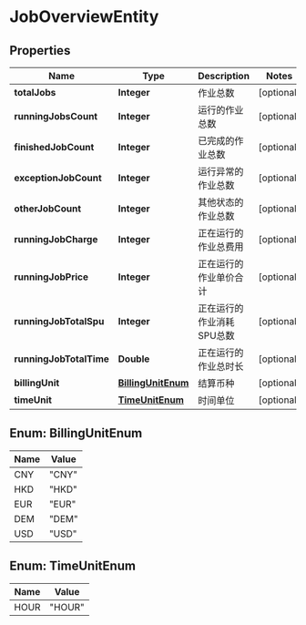 
# JobOverviewEntity

## Properties
Name | Type | Description | Notes
------------ | ------------- | ------------- | -------------
**totalJobs** | **Integer** | 作业总数 |  [optional]
**runningJobsCount** | **Integer** | 运行的作业总数 |  [optional]
**finishedJobCount** | **Integer** | 已完成的作业总数 |  [optional]
**exceptionJobCount** | **Integer** | 运行异常的作业总数 |  [optional]
**otherJobCount** | **Integer** | 其他状态的作业总数 |  [optional]
**runningJobCharge** | **Integer** | 正在运行的作业总费用 |  [optional]
**runningJobPrice** | **Integer** | 正在运行的作业单价合计 |  [optional]
**runningJobTotalSpu** | **Integer** | 正在运行的作业消耗SPU总数 |  [optional]
**runningJobTotalTime** | **Double** | 正在运行的作业总时长 |  [optional]
**billingUnit** | [**BillingUnitEnum**](#BillingUnitEnum) | 结算币种 |  [optional]
**timeUnit** | [**TimeUnitEnum**](#TimeUnitEnum) | 时间单位 |  [optional]


<a name="BillingUnitEnum"></a>
## Enum: BillingUnitEnum
Name | Value
---- | -----
CNY | &quot;CNY&quot;
HKD | &quot;HKD&quot;
EUR | &quot;EUR&quot;
DEM | &quot;DEM&quot;
USD | &quot;USD&quot;


<a name="TimeUnitEnum"></a>
## Enum: TimeUnitEnum
Name | Value
---- | -----
HOUR | &quot;HOUR&quot;



